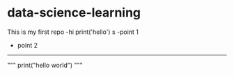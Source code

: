 # data-science-learning
This is my first repo
-hi
print('hello')
s
-point 1
- point 2

---
"""
print("hello world")
"""
